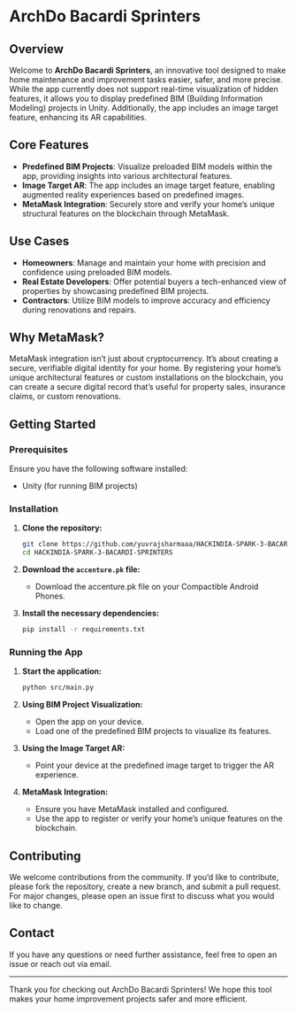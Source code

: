 # ArchDo Bacardi Sprinters

## Overview
Welcome to **ArchDo Bacardi Sprinters**, an innovative tool designed to make home maintenance and improvement tasks easier, safer, and more precise. While the app currently does not support real-time visualization of hidden features, it allows you to display predefined BIM (Building Information Modeling) projects in Unity. Additionally, the app includes an image target feature, enhancing its AR capabilities.

## Core Features
- **Predefined BIM Projects**: Visualize preloaded BIM models within the app, providing insights into various architectural features.
- **Image Target AR**: The app includes an image target feature, enabling augmented reality experiences based on predefined images.
- **MetaMask Integration**: Securely store and verify your home’s unique structural features on the blockchain through MetaMask.

## Use Cases
- **Homeowners**: Manage and maintain your home with precision and confidence using preloaded BIM models.
- **Real Estate Developers**: Offer potential buyers a tech-enhanced view of properties by showcasing predefined BIM projects.
- **Contractors**: Utilize BIM models to improve accuracy and efficiency during renovations and repairs.

## Why MetaMask?
MetaMask integration isn’t just about cryptocurrency. It’s about creating a secure, verifiable digital identity for your home. By registering your home’s unique architectural features or custom installations on the blockchain, you can create a secure digital record that’s useful for property sales, insurance claims, or custom renovations.

## Getting Started

### Prerequisites
Ensure you have the following software installed:
- Unity (for running BIM projects)

### Installation

1. **Clone the repository:**

    ```bash
    git clone https://github.com/yuvrajsharmaaa/HACKINDIA-SPARK-3-BACARDI-SPRINTERS.git
    cd HACKINDIA-SPARK-3-BACARDI-SPRINTERS
    ```

2. **Download the `accenture.pk` file:**
   - Download the accenture.pk file on your Compactible Android Phones.

3. **Install the necessary dependencies:**

    ```bash
    pip install -r requirements.txt
    ```

### Running the App

1. **Start the application:**

    ```bash
    python src/main.py
    ```

2. **Using BIM Project Visualization:**
   - Open the app on your device.
   - Load one of the predefined BIM projects to visualize its features.

3. **Using the Image Target AR:**
   - Point your device at the predefined image target to trigger the AR experience.

4. **MetaMask Integration:**
   - Ensure you have MetaMask installed and configured.
   - Use the app to register or verify your home’s unique features on the blockchain.

## Contributing
We welcome contributions from the community. If you’d like to contribute, please fork the repository, create a new branch, and submit a pull request. For major changes, please open an issue first to discuss what you would like to change.

## Contact
If you have any questions or need further assistance, feel free to open an issue or reach out via email.

---

Thank you for checking out ArchDo Bacardi Sprinters! We hope this tool makes your home improvement projects safer and more efficient.
